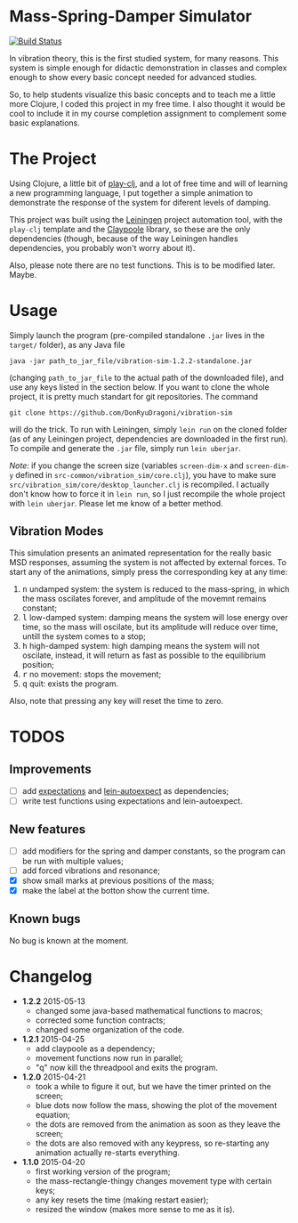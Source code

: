 # Mass-Spring-Damper Simulator

[![Build Status](https://travis-ci.org/DonRyuDragoni/vibration-sim.svg?branch=master)](https://travis-ci.org/DonRyuDragoni/vibration-sim)

In vibration theory, this is the first studied system, for many reasons. This
system is simple enough for didactic demonstration in classes and complex enough
to show every basic concept needed for advanced studies.

So, to help students visualize this basic concepts and to teach me a little more
Clojure, I coded this project in my free time. I also thought it would be cool
to include it in my course completion assignment to complement some basic
explanations.

# The Project

Using Clojure, a little bit of [play-clj][play-clj], and a lot of free time and
will of learning a new programming language, I put together a simple animation
to demonstrate the response of the system for diferent levels of damping.

This project was built using the [Leiningen][leiningen] project automation tool,
with the `play-clj` template and the [Claypoole][claypoole] library, so these
are the only dependencies (though, because of the way Leiningen handles
dependencies, you probably won't worry about it).

Also, please note there are no test functions. This is to be modified later.
Maybe.

# Usage

Simply launch the program (pre-compiled standalone `.jar` lives in the `target/`
folder), as any Java file

```
java -jar path_to_jar_file/vibration-sim-1.2.2-standalone.jar
```

(changing `path_to_jar_file` to the actual path of the downloaded file), and use
any keys listed in the section below. If you want to clone the whole project, it
is pretty much standart for git repositories. The command

```
git clone https://github.com/DonRyuDragoni/vibration-sim
```

will do the trick. To run with Leiningen, simply `lein run` on the cloned
folder (as of any Leiningen project, dependencies are downloaded in the first
run). To compile and generate the `.jar` file, simply run `lein uberjar`.

_Note_: if you change the screen size (variables `screen-dim-x` and
`screen-dim-y` defined in `src-common/vibration_sim/core.clj`), you have to make
sure `src/vibration_sim/core/desktop_launcher.clj` is recompiled. I actually
don't know how to force it in `lein run`, so I just recompile the whole project
with `lein uberjar`. Please let me know of a better method.

## Vibration Modes

This simulation presents an animated representation for the really basic MSD
responses, assuming the system is not affected by external forces. To start any
of the animations, simply press the corresponding key at any time:

1. <kbd>n</kbd> undamped system: the system is reduced to the mass-spring, in
   which the mass oscilates forever, and amplitude of the movemnt remains
   constant;
2. <kbd>l</kbd> low-damped system: damping means the system will lose energy
   over time, so the mass will oscilate, but its amplitude will reduce over
   time, untill the system comes to a stop;
3. <kbd>h</kbd> high-damped system: high damping means the system will not
   oscilate, instead, it will return as fast as possible to the equilibrium
   position;
4. <kbd>r</kbd> no movement: stops the movement;
5. <kbd>q</kbd> quit: exists the program.

Also, note that pressing any key will reset the time to zero.

# TODOS

## Improvements

- [ ] add [expectations][expectations] and [lein-autoexpect][lein-autoexpect] as
  dependencies;
- [ ] write test functions using expectations and lein-autoexpect.

## New features

- [ ] add modifiers for the spring and damper constants, so the
  program can be run with multiple values;
- [ ] add forced vibrations and resonance;
- [x] show small marks at previous positions of the mass;
- [x] make the label at the botton show the current time.

## Known bugs

No bug is known at the moment.

# Changelog

- **1.2.2** 2015-05-13
    - changed some java-based mathematical functions to macros;
    - corrected some function contracts;
    - changed some organization of the code.
- **1.2.1** 2015-04-25
    - add claypoole as a dependency;
    - movement functions now run in parallel;
    - "q" now kill the threadpool and exits the program.
- **1.2.0** 2015-04-21
    - took a while to figure it out, but we have the timer printed on the
        screen;
    - blue dots now follow the mass, showing the plot of the movement equation;
    - the dots are removed from the animation as soon as they leave the screen;
    - the dots are also removed with any keypress, so re-starting any animation
        actually re-starts everything.
- **1.1.0** 2015-04-20
    - first working version of the program;
    - the mass-rectangle-thingy changes movement type with certain keys;
    - any key resets the time (making restart easier);
    - resized the window (makes more sense to me as it is).

[play-clj]: https://github.com/oakes/play-clj
[leiningen]: http://leiningen.org/
[expectations]: https://github.com/jaycfields/expectations
[lein-autoexpect]: https://github.com/jakemcc/lein-autoexpect
[claypoole]: https://github.com/TheClimateCorporation/claypoole
